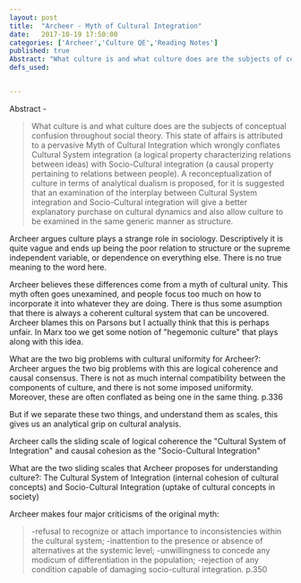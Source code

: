 ```yaml
---
layout: post
title:  "Archeer - Myth of Cultural Integration"
date:   2017-10-19 17:50:00
categories: ['Archeer','Culture QE','Reading Notes']
published: true
Abstract: "What culture is and what culture does are the subjects of conceptual confusion throughout social theory. This state of affairs is attributed to a pervasive Myth of Cultural Integration which wrongly conflates Cultural System integration (a logical property characterizing relations between ideas) with Socio-Cultural integration (a causal property pertaining to relations between people). A reconceptualization of culture in terms of analytical dualism is proposed, for it is suggested that an examination of the interplay between Cultural System integration and Socio-Cultural integration will give a better explanatory purchase on cultural dynamics and also allow culture to be examined in the same generic manner as structure."
defs_used:


---
```

Abstract -
>What culture is and what culture does are the subjects of conceptual confusion throughout social theory. This state of affairs is attributed to a pervasive Myth of Cultural Integration which wrongly conflates Cultural System integration (a logical property characterizing relations between ideas) with Socio-Cultural integration (a causal property pertaining to relations between people). A reconceptualization of culture in terms of analytical dualism is proposed, for it is suggested that an examination of the interplay between Cultural System integration and Socio-Cultural integration will give a better explanatory purchase on cultural dynamics and also allow culture to be examined in the same generic manner as structure.


Archeer argues culture plays a strange role in sociology. Descriptively it is quite vague and ends up being the poor relation to structure or the supreme independent variable, or dependence on everything else. There is no true meaning to the word here.

Archeer believes these differences come from a myth of cultural unity. This myth often goes unexamined, and people focus too much on how to incorporate it into whatever they are doing.
There is thus some asumption that there is always a coherent cultural system that can be uncovered. Archeer blames this on Parsons but I actually think that this is perhaps unfair. In Marx too we get some notion of "hegemonic culture" that plays along with this idea.

<def>What are the two big problems with cultural uniformity for Archeer?: Archeer argues the two big problems with this are logical coherence and causal consensus. There is not as much internal compatibility between the components of culture, and there is not some imposed uniformity. Moreover, these are often conflated as being one in the same thing. p.336</def>

But if we separate these two things, and understand them as scales, this gives us an analytical grip on cultural analysis.

Archeer calls the sliding scale of logical coherence the "Cultural System of Integration" and causal cohesion as the "Socio-Cultural Integration"

<def>What are the two sliding scales that Archeer proposes for understanding culture?: The Cultural System of Integration (internal cohesion of cultural concepts) and Socio-Cultural Integration (uptake of cultural concepts in society)</def>

Archeer makes four major criticisms of the original myth:
> -refusal to recognize or attach importance to inconsistencies within the cultural system; -inattention to the presence or absence of alternatives at the systemic level;
-unwillingness to concede any modicum of differentiation in the population;
-rejection of any condition capable of damaging socio-cultural integration. p.350
